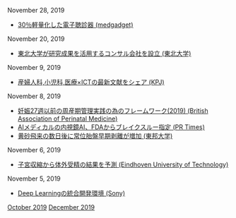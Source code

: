 November 28, 2019
* [30％軽量化した電子聴診器 (medgadget)](https://www.medgadget.com/2019/11/eko-releases-new-core-digital-stethoscope-offerings.html)

November 20, 2019
* [東北大学が研究成果を活用するコンサル会社を設立 (東北大学)](https://www.tohoku.ac.jp/japanese/2019/11/press20191119-01-knowledge.html)

November 9, 2019
* [産婦人科,小児科,医療×ICTの最新文献をシェア (KPJ)](https://kpjournal.jp/)

November 8, 2019
* [妊娠27週以前の周産期管理実践の為のフレームワーク(2019) (British Association of Perinatal Medicine)](https://www.bapm.org/resources/80-perinatal-management-of-extreme-preterm-birth-before-27-weeks-of-gestation-2019)
* [AIメディカルの内視鏡AI、FDAからブレイクスルー指定 (PR Times)](https://prtimes.jp/main/html/rd/p/000000002.000049025.html)
* [黄砂飛来の数日後に常位胎盤早期剥離が増加 (東邦大学)](https://www.toho-u.ac.jp/press/2019_index/20191108-1034.html)

November 6, 2019
* [子宮収縮から体外受精の結果を予測 (Eindhoven University of Technology)](https://www.tue.nl/en/news/news-overview/measurement-of-uterine-contractions-could-predict-the-outcome-of-in-vitro-fertilization/)

November 5, 2019
* [Deep Learningの統合開発環境 (Sony)](https://dl.sony.com/)

[October 2019](1910.md) [December 2019](1912.md)
